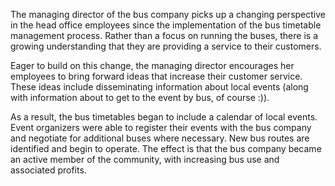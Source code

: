 <!-- SPDX-License-Identifier: CC-BY-4.0 -->
<!-- Copyright Contributors to the ODPi Egeria project 2020. -->

The managing director of the bus company picks up a changing perspective in the head office employees since the implementation of the bus timetable management process.  Rather than a focus on running the buses, there is a growing understanding that they are providing a service to their customers.

Eager to build on this change, the managing director encourages her employees to bring forward ideas that increase their customer service.  These ideas include disseminating information about local events (along with information about to get to the event by bus, of course :)). 

As a result, the bus timetables began to include a calendar of local events.  Event organizers were able to register their events with the bus company and negotiate for additional buses where necessary.  New bus routes are identified and begin to operate.  The effect is that the bus company became an active member of the community, with increasing bus use and associated profits.

